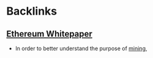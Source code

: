 
# Backlinks
## [Ethereum Whitepaper](<Ethereum Whitepaper.md>)
- In order to better understand the purpose of [mining](<mining.md>),

